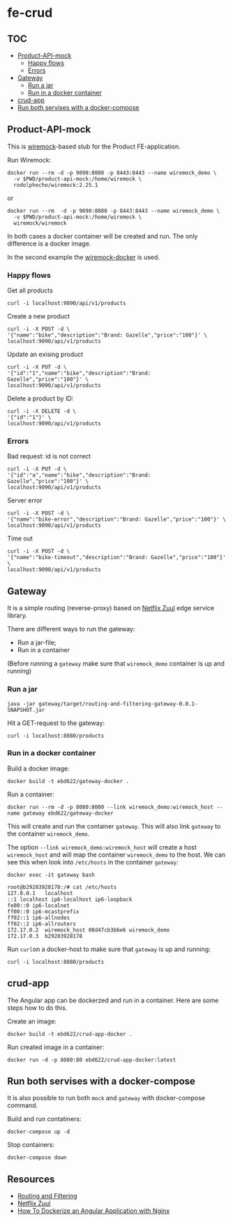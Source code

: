 # fe-crud

## TOC
* [Product-API-mock](https://github.com/ebd622/fe-crud#product-api-mock)
   * [Happy flows](https://github.com/ebd622/fe-crud/blob/main/README.md#happy-flows)
   * [Errors](https://github.com/ebd622/fe-crud/blob/main/README.md#errors)
* [Gateway](https://github.com/ebd622/fe-crud/blob/main/README.md#gateway)
   * [Run a jar](https://github.com/ebd622/fe-crud/blob/main/README.md#run-a-jar)
   * [Run in a docker container](#)
* [crud-app](#crud-app)
* [Run both servises with a docker-compose](https://github.com/ebd622/fe-crud#run-both-servises-with-a-docker-compose)

## Product-API-mock
This is [wiremock](http://wiremock.org/)-based stub for the Product FE-application.

Run Wiremock:
```
docker run --rm -d -p 9090:8080 -p 8443:8443 --name wiremock_demo \
  -v $PWD/product-api-mock:/home/wiremock \
  rodolpheche/wiremock:2.25.1
```
or
```
docker run --rm  -d -p 9090:8080 -p 8443:8443 --name wiremock_demo \
  -v $PWD/product-api-mock:/home/wiremock \
  wiremock/wiremock
```
In both cases a docker container will be created and run. The only difference is a docker image. 

In the second example the [wiremock-docker](https://github.com/wiremock/wiremock-docker) is used.

### Happy flows
Get all products
```
curl -i localhost:9090/api/v1/products
```
Create a new product
```
curl -i -X POST -d \
'{"name":"bike","description":"Brand: Gazelle","price":"100"}' \
localhost:9090/api/v1/products
```
Update an exising product
```
curl -i -X PUT -d \
'{"id":"1","name":"bike","description":"Brand: Gazelle","price":"100"}' \
localhost:9090/api/v1/products
```

Delete a product by ID:
```
curl -i -X DELETE -d \
'{"id":"1"}' \
localhost:9090/api/v1/products
```
### Errors
Bad request: id is not correct
```
curl -i -X PUT -d \
'{"id":"a","name":"bike","description":"Brand: Gazelle","price":"100"}' \
localhost:9090/api/v1/products
```

Server error 
```
curl -i -X POST -d \
'{"name":"bike-error","description":"Brand: Gazelle","price":"100"}' \
localhost:9090/api/v1/products
```

Time out
```
curl -i -X POST -d \
'{"name":"bike-timeout","description":"Brand: Gazelle","price":"100"}' \
localhost:9090/api/v1/products
```

## Gateway
It is a simple routing (reverse-proxy) based on [Netflix Zuul](https://github.com/Netflix/zuul) edge service library.

There are different ways to run the gateway:
- Run a jar-file;
- Run in a container

(Before running a `gateway` make sure that `wiremock_demo` container is up and running)
### Run a jar
```
java -jar gateway/target/routing-and-filtering-gateway-0.0.1-SNAPSHOT.jar
```
Hit a GET-request to the gateway:
```
curl -i localhost:8080/products
```
### Run in a docker container
Build a docker image:
```
docker build -t ebd622/gateway-docker .
```
Run a container:
```
docker run --rm -d -p 8080:8080 --link wiremock_demo:wiremock_host --name gateway ebd622/gateway-docker
```
This will create and run the container `gateway`. This will also link `gateway` to the container `wiremock_demo`. 

The option `--link wiremock_demo:wiremock_host` will create a host `wiremock_host` and will map the container `wiremock_demo` to the host. We can see this when look into `/etc/hosts` in the container `gateway`:
```
docker exec -it gateway bash

root@b29203928178:/# cat /etc/hosts
127.0.0.1	localhost
::1	localhost ip6-localhost ip6-loopback
fe00::0	ip6-localnet
ff00::0	ip6-mcastprefix
ff02::1	ip6-allnodes
ff02::2	ip6-allrouters
172.17.0.2	wiremock_host 08d47cb3b6e6 wiremock_demo
172.17.0.3	b29203928178
```

Run `curl`on a docker-host to make sure that `gateway` is up and running:
```
curl -i localhost:8080/products
```
## crud-app
The Angular app can be dockerzed and run in a container. Here are some steps how to do this.

Create an image:
```
docker build -t ebd622/crud-app-docker .
```
Run created image in a container:
```
docker run -d -p 8080:80 ebd622/crud-app-docker:latest
```

## Run both servises with a docker-compose
It is also possible to run both `mock` and `gateway` with docker-compose command.

Build and run contatiners:
```
docker-compose up -d
```
Stop containers:
```
docker-compose down
```



## Resources
* [Routing and Filtering](https://spring.io/guides/gs/routing-and-filtering/)
* [Netflix Zuul](https://github.com/Netflix/zuul)
* [How To Dockerize an Angular Application with Nginx](https://www.indellient.com/blog/how-to-dockerize-an-angular-application-with-nginx)
